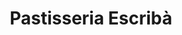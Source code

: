 ---
title: "Pastisseria Escribà"
url: /les-borges-blanques/pastisseria-escriba/
shop: pastelería
---